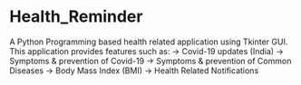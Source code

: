 # Health_Reminder

A Python Programming based health related application using Tkinter GUI.
This application provides features such as:
-> Covid-19 updates (India)
-> Symptoms & prevention of Covid-19
-> Symptoms & prevention of Common Diseases
-> Body Mass Index (BMI)
-> Health Related Notifications

